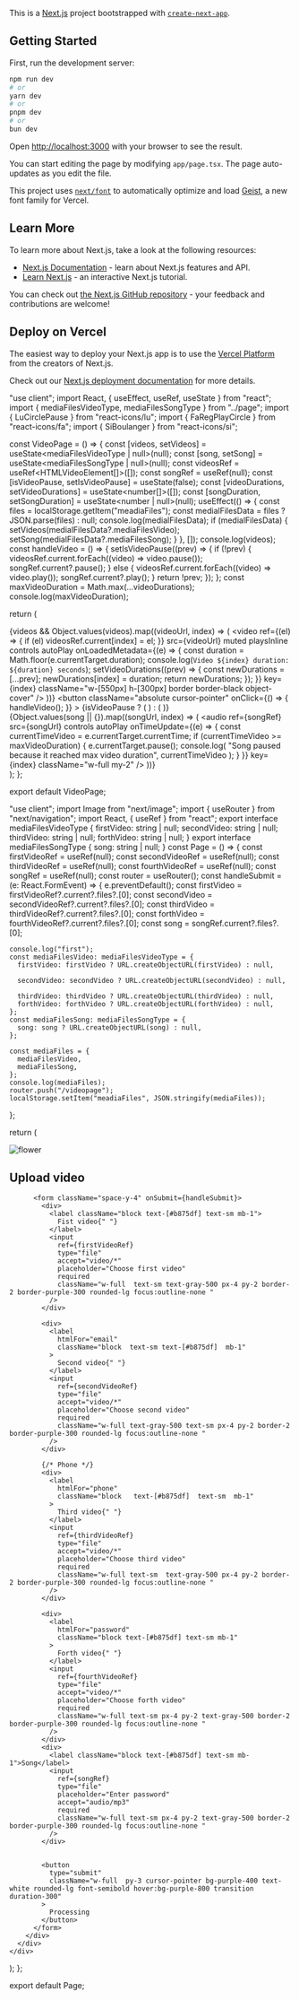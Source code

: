 This is a [Next.js](https://nextjs.org) project bootstrapped with [`create-next-app`](https://nextjs.org/docs/app/api-reference/cli/create-next-app).

## Getting Started

First, run the development server:

```bash
npm run dev
# or
yarn dev
# or
pnpm dev
# or
bun dev
```

Open [http://localhost:3000](http://localhost:3000) with your browser to see the result.

You can start editing the page by modifying `app/page.tsx`. The page auto-updates as you edit the file.

This project uses [`next/font`](https://nextjs.org/docs/app/building-your-application/optimizing/fonts) to automatically optimize and load [Geist](https://vercel.com/font), a new font family for Vercel.

## Learn More

To learn more about Next.js, take a look at the following resources:

- [Next.js Documentation](https://nextjs.org/docs) - learn about Next.js features and API.
- [Learn Next.js](https://nextjs.org/learn) - an interactive Next.js tutorial.

You can check out [the Next.js GitHub repository](https://github.com/vercel/next.js) - your feedback and contributions are welcome!

## Deploy on Vercel

The easiest way to deploy your Next.js app is to use the [Vercel Platform](https://vercel.com/new?utm_medium=default-template&filter=next.js&utm_source=create-next-app&utm_campaign=create-next-app-readme) from the creators of Next.js.

Check out our [Next.js deployment documentation](https://nextjs.org/docs/app/building-your-application/deploying) for more details.




<!-- video page -->
"use client";
import React, { useEffect, useRef, useState } from "react";
import { mediaFilesVideoType, mediaFilesSongType } from "../page";
import { LuCirclePause } from "react-icons/lu";
import { FaRegPlayCircle } from "react-icons/fa";
import { SiBoulanger } from "react-icons/si";

const VideoPage = () => {
  const [videos, setVideos] = useState<mediaFilesVideoType | null>(null);
  const [song, setSong] = useState<mediaFilesSongType | null>(null);
  const videosRef = useRef<HTMLVideoElement[]>([]);
  const songRef = useRef<HTMLAudioElement>(null);
  const [isVideoPause, setIsVideoPause] = useState<boolean>(false);
  const [videoDurations, setVideoDurations] = useState<number[]>([]);
  const [songDuration, setSongDuration] = useState<number | null>(null);
  useEffect(() => {
    const files = localStorage.getItem("meadiaFiles");
    const medialFilesData = files ? JSON.parse(files) : null;
    console.log(medialFilesData);
    if (medialFilesData) {
      setVideos(medialFilesData?.mediaFilesVideo);
      setSong(medialFilesData?.mediaFilesSong);
    }
  }, []);
  console.log(videos);
  const handleVideo = () => {
    setIsVideoPause((prev) => {
      if (!prev) {
        videosRef.current.forEach((video) => video.pause());
        songRef.current?.pause();
      } else {
        videosRef.current.forEach((video) => video.play());
        songRef.current?.play();
      }
      return !prev;
    });
  };
  const maxVideoDuration = Math.max(...videoDurations);
  console.log(maxVideoDuration);

  return (
    <div className="bg-gray-100 py-5 px-20">
      <div className="flex flex-wrap items-center justify-center gap-[50px] border relative">
        {videos &&
          Object.values(videos).map((videoUrl, index) => (
            <video
              ref={(el) => {
                if (el) videosRef.current[index] = el;
              }}
              src={videoUrl}
              muted
              playsInline
              controls
              autoPlay
              onLoadedMetadata={(e) => {
                const duration = Math.floor(e.currentTarget.duration);
                console.log(`Video ${index} duration: ${duration} seconds`);
                setVideoDurations((prev) => {
                  const newDurations = [...prev];
                  newDurations[index] = duration;
                  return newDurations;
                });
              }}
              key={index}
              className="w-[550px] h-[300px] border border-black object-cover"
            />
          ))}
        <button
          className="absolute cursor-pointer"
          onClick={() => {
            handleVideo();
          }}
        >
          {isVideoPause ? (
            <FaRegPlayCircle size={50} />
          ) : (
            <LuCirclePause size={50} />
          )}
        </button>
      </div>
      {Object.values(song || {}).map((songUrl, index) => (
        <audio
          ref={songRef}
          src={songUrl}
          controls
          autoPlay
          onTimeUpdate={(e) => {
            const currentTimeVideo = e.currentTarget.currentTime;
            if (currentTimeVideo >= maxVideoDuration) {
              e.currentTarget.pause();
              console.log(
                "Song paused because it reached max video duration",
                currentTimeVideo
              );
            }
          }}
          key={index}
          className="w-full my-2"
        />
      ))}
    </div>
  );
};

export default VideoPage;

<!-- page -->
"use client";
import Image from "next/image";
import { useRouter } from "next/navigation";
import React, { useRef } from "react";
export interface mediaFilesVideoType {
  firstVideo: string | null;
  secondVideo: string | null;
  thirdVideo: string | null;
  forthVideo: string | null;
}
export interface mediaFilesSongType {
  song: string | null;
}
const Page = () => {
  const firstVideoRef = useRef<HTMLInputElement>(null);
  const secondVideoRef = useRef<HTMLInputElement>(null);
  const thirdVideoRef = useRef<HTMLInputElement>(null);
  const fourthVideoRef = useRef<HTMLInputElement>(null);
  const songRef = useRef<HTMLInputElement>(null);
  const router = useRouter();
  const handleSubmit = (e: React.FormEvent<HTMLFormElement>) => {
    e.preventDefault();
    const firstVideo = firstVideoRef?.current?.files?.[0];
    const secondVideo = secondVideoRef?.current?.files?.[0];
    const thirdVideo = thirdVideoRef?.current?.files?.[0];
    const forthVideo = fourthVideoRef?.current?.files?.[0];
    const song = songRef.current?.files?.[0];

    console.log("first");
    const mediaFilesVideo: mediaFilesVideoType = {
      firstVideo: firstVideo ? URL.createObjectURL(firstVideo) : null,

      secondVideo: secondVideo ? URL.createObjectURL(secondVideo) : null,

      thirdVideo: thirdVideo ? URL.createObjectURL(thirdVideo) : null,
      forthVideo: forthVideo ? URL.createObjectURL(forthVideo) : null,
    };
    const mediaFilesSong: mediaFilesSongType = {
      song: song ? URL.createObjectURL(song) : null,
    };

    const mediaFiles = {
      mediaFilesVideo,
      mediaFilesSong,
    };
    console.log(mediaFiles);
    router.push("/videopage");
    localStorage.setItem("meadiaFiles", JSON.stringify(mediaFiles));
  };


  return (
    <div className="bg-formBg bg-center bg-cover h-screen flex items-center justify-center">
      <div className="flex shadow-2xl shadow-black rounded-xl overflow-hidden">
        <div>
          <Image
            src="/images/flower.jpg"
            alt="flower"
            height={478}
            width={289}
            className="object-conatain h-full opacity-35"
          />
        </div>
        <div className="bg-gray-100 px-6 py-5 shadow-lg w-96">
          <h2 className="text-2xl font-bold text-center text-[#b875df] mb-6">
            Upload video
          </h2>

          <form className="space-y-4" onSubmit={handleSubmit}>
            <div>
              <label className="block text-[#b875df] text-sm mb-1">
                Fist video{" "}
              </label>
              <input
                ref={firstVideoRef}
                type="file"
                accept="video/*"
                placeholder="Choose first video"
                required
                className="w-full  text-sm text-gray-500 px-4 py-2 border-2 border-purple-300 rounded-lg focus:outline-none "
              />
            </div>

            <div>
              <label
                htmlFor="email"
                className="block  text-sm text-[#b875df]  mb-1"
              >
                Second video{" "}
              </label>
              <input
                ref={secondVideoRef}
                type="file"
                accept="video/*"
                placeholder="Choose second video"
                required
                className="w-full text-gray-500 text-sm px-4 py-2 border-2 border-purple-300 rounded-lg focus:outline-none "
              />
            </div>

            {/* Phone */}
            <div>
              <label
                htmlFor="phone"
                className="block   text-[#b875df]  text-sm  mb-1"
              >
                Third video{" "}
              </label>
              <input
                ref={thirdVideoRef}
                type="file"
                accept="video/*"
                placeholder="Choose third video"
                required
                className="w-full text-sm  text-gray-500 px-4 py-2 border-2 border-purple-300 rounded-lg focus:outline-none "
              />
            </div>

            <div>
              <label
                htmlFor="password"
                className="block text-[#b875df] text-sm mb-1"
              >
                Forth video{" "}
              </label>
              <input
                ref={fourthVideoRef}
                type="file"
                accept="video/*"
                placeholder="Choose forth video"
                required
                className="w-full text-sm px-4 py-2 text-gray-500 border-2 border-purple-300 rounded-lg focus:outline-none "
              />
            </div>
            <div>
              <label className="block text-[#b875df] text-sm mb-1">Song</label>
              <input
                ref={songRef}
                type="file"
                placeholder="Enter password"
                accept="audio/mp3"
                required
                className="w-full text-sm px-4 py-2 text-gray-500 border-2 border-purple-300 rounded-lg focus:outline-none "
              />
            </div>

            
            <button
              type="submit"
              className="w-full  py-3 cursor-pointer bg-purple-400 text-white rounded-lg font-semibold hover:bg-purple-800 transition duration-300"
            >
              Processing
            </button>
          </form>
        </div>
      </div>
    </div>
  );
};

export default Page;
